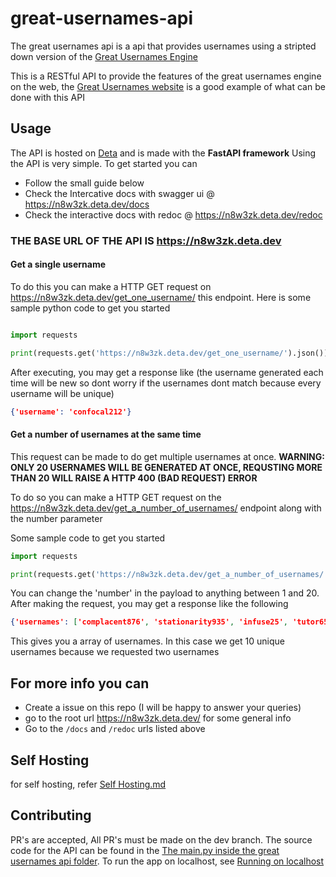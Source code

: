 # great-usernames-api

The great usernames api is a api that provides usernames using a stripted down version of the <a href="https://github.com/akionsight/great-usernames">Great Usernames Engine</a>

This is a RESTful API to provide the features of the great usernames engine on the web, the <a href="https://github.com/akionsight/The-Great-Usernames-Website">Great Usernames website</a> is a good example of what can be done with this API

## Usage

The API is hosted on <a href="https://deta.sh">Deta</a> and is made with the **FastAPI framework**
Using the API is very simple. To get started you can 
- Follow the small guide below
- Check the Intercative docs with swagger ui @ https://n8w3zk.deta.dev/docs
- Check the interactive docs with redoc @ https://n8w3zk.deta.dev/redoc
 
### **THE BASE URL OF THE API IS https://n8w3zk.deta.dev**

#### Get a single username
To do this you can make a HTTP GET request on https://n8w3zk.deta.dev/get_one_username/ this endpoint. Here is some sample python code to get you started
```python

import requests

print(requests.get('https://n8w3zk.deta.dev/get_one_username/').json())

```

After executing, you may get a response like (the username generated each time will be new so dont worry if the usernames dont match because every username will be unique)

```json
{'username': 'confocal212'}
```

#### Get a number of usernames at the same time
This request can be made to do get multiple usernames at once. **WARNING: ONLY 20 USERNAMES WILL BE GENERATED AT ONCE, REQUSTING MORE THAN 20 WILL RAISE A HTTP 400 (BAD REQUEST) ERROR**

To do so you can make a HTTP GET request on the https://n8w3zk.deta.dev/get_a_number_of_usernames/ endpoint along with the number parameter

Some sample code to get you started 
```python
import requests

print(requests.get('https://n8w3zk.deta.dev/get_a_number_of_usernames/', {'number': 10}).json())
```

You can change the 'number' in the payload to anything between 1 and 20. After making the request, you may get a response like the following

```json
{'usernames': ['complacent876', 'stationarity935', 'infuse25', 'tutor659', 'Kendall743', 'dutiful596', 'Hinman206', 'Goa473', 'culinary168', 'biscuit662']}
``` 

This gives you a array of usernames. In this case we get 10 unique usernames because we requested two usernames

## For more info you can 

- Create a issue on this repo (I will be happy to answer your queries)
- go to the root url https://n8w3zk.deta.dev/ for some general info
- Go to the `/docs` and `/redoc` urls listed above

## Self Hosting
for self hosting, refer <a href="https://github.com/akionsight/great-usernames-api/blob/main/SELF%20HOSTING.md">Self Hosting.md</a>

## Contributing
PR's are accepted, All PR's must be made on the dev branch. The source code for the API can be found in the <a href="https://github.com/akionsight/great-usernames-api/blob/main/great-usernames-api/main.py">The main.py inside the great usernames api folder</a>. To run the app on localhost, see <a href="/RUNNING ON LOCALHOST.md">Running on localhost</a>

